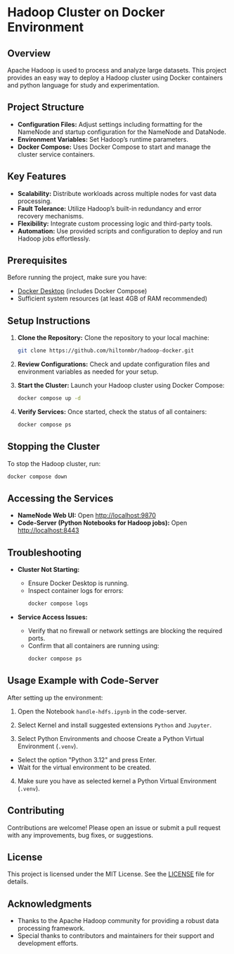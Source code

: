 # Hadoop Cluster on Docker Environment

## Overview

Apache Hadoop is used to process and analyze large datasets. This project provides an easy way to deploy a Hadoop cluster using Docker containers and python language for study and experimentation.

## Project Structure

- **Configuration Files:** Adjust settings including formatting for the NameNode and startup configuration for the NameNode and DataNode.
- **Environment Variables:** Set Hadoop’s runtime parameters.
- **Docker Compose:** Uses Docker Compose to start and manage the cluster service containers.

## Key Features

- **Scalability:** Distribute workloads across multiple nodes for vast data processing.
- **Fault Tolerance:** Utilize Hadoop’s built-in redundancy and error recovery mechanisms.
- **Flexibility:** Integrate custom processing logic and third-party tools.
- **Automation:** Use provided scripts and configuration to deploy and run Hadoop jobs effortlessly.

## Prerequisites

Before running the project, make sure you have:

- [Docker Desktop](https://www.docker.com/products/docker-desktop) (includes Docker Compose)
- Sufficient system resources (at least 4GB of RAM recommended)

## Setup Instructions

1. **Clone the Repository:**
   Clone the repository to your local machine:

   ```bash
   git clone https://github.com/hiltonmbr/hadoop-docker.git
   ```

2. **Review Configurations:**
   Check and update configuration files and environment variables as needed for your setup.

3. **Start the Cluster:**
   Launch your Hadoop cluster using Docker Compose:

   ```bash
   docker compose up -d
   ```

4. **Verify Services:**
   Once started, check the status of all containers:
   ```bash
   docker compose ps
   ```

## Stopping the Cluster

To stop the Hadoop cluster, run:

```bash
docker compose down
```

## Accessing the Services

- **NameNode Web UI:** Open [http://localhost:9870](http://localhost:9870)
- **Code-Server (Python Notebooks for Hadoop jobs):** Open [http://localhost:8443](http://localhost:8443)

## Troubleshooting

- **Cluster Not Starting:**

  - Ensure Docker Desktop is running.
  - Inspect container logs for errors:
    ```bash
    docker compose logs
    ```

- **Service Access Issues:**
  - Verify that no firewall or network settings are blocking the required ports.
  - Confirm that all containers are running using:
    ```bash
    docker compose ps
    ```

## Usage Example with Code-Server

After setting up the environment:

1. Open the Notebook `handle-hdfs.ipynb` in the code-server.

2. Select Kernel and install suggested extensions `Python` and `Jupyter`.

3. Select Python Environments and choose Create a Python Virtual Environment (`.venv`).

- Select the option "Python 3.12" and press Enter.
- Wait for the virtual environment to be created.

4. Make sure you have as selected kernel a Python Virtual Environment (`.venv`).

## Contributing

Contributions are welcome! Please open an issue or submit a pull request with any improvements, bug fixes, or suggestions.

## License

This project is licensed under the MIT License. See the [LICENSE](LICENSE) file for details.

## Acknowledgments

- Thanks to the Apache Hadoop community for providing a robust data processing framework.
- Special thanks to contributors and maintainers for their support and development efforts.
